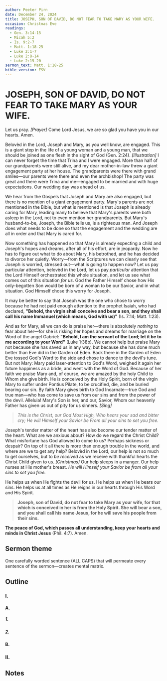 ```yaml
---
author: Peeter Pirn
date: December 24, 2024
title: JOSEPH, SON OF DAVID, DO NOT FEAR TO TAKE MARY AS YOUR WIFE.
occasion: Christmas Eve
readings:
  - Gen. 3:14-15
  - Micah 5:2
  - Is. 9:2-7
  - Matt. 1:18-25
  - Luke 2:1-7
  - Luke 2:8-14
  - Luke 2:15-20
sermon_text: Matt. 1:18-25
bible_version: ESV
---
```


# JOSEPH, SON OF DAVID, DO NOT FEAR TO TAKE MARY AS YOUR WIFE.

Let us pray. *\[Prayer]*  Come Lord Jesus, we are so glad you have you in our hearts. Amen.

Belovèd in the Lord, Joseph and Mary, as you well know, are engaged. This is a giant step in the life of a young woman and a young man, that we should be joined as one flesh in the sight of God (Gen. 2:24). *\[Illustration]*  I can never forget the time that Trina and I were engaged. More than half of our grandparents were still alive, and my dear mother-in-law threw a giant engagement party at her house. The grandparents were there with grand smiles—our parents were there and even the archbishop! The party was great and there were Trina and me—engaged to be married and with huge expectations. Our wedding day was ahead of us.

We hear from the Gospels that Joseph and Mary are also engaged, but there is no mention of a giant engagement party. Mary's parents are not mentioned in the Bible, but what is mentioned is that Joseph is already caring for Mary, leading many to believe that Mary's parents were both asleep in the Lord, not to even mention her grandparents. But Mary's husband-to-be, Joseph, the Bible tells us, is a righteous man. And Joseph does what needs to be done so that the engagement and the wedding are all in order and that Mary is cared for.

Now something has happened so that Mary is already expecting a child and Joseph's hopes and dreams, after all of his effort, are in jeopardy. Now he has to figure out what to do about Mary, his betrothed, and he has decided to divorce her quietly. Worry—from the Scriptures we can clearly see that Joseph is worried, stressed out—what is going to happen now? Let us pay particular attention, belovèd in the Lord, let us pay *particular* attention that the Lord Himself orchestrated this whole situation, and let us see what comes out of this situation *for us*. God the Father Himself chose how His only-begotten Son would be born of a woman to be our Savior, and in what situation. God Himself chose this worry for Joseph.

It may be better to say that Joseph was the one who chose to worry because he had not paid enough attention to the prophet Isaiah, who had declared, **"Behold, the virgin shall conceive and bear a son, and they shall call his name Immanuel (which means, God with us)"**  (Is. 7:14; Matt. 1:23).

And as for Mary, all we can do is praise her—there is absolutely *nothing* to fear about her—for she is risking her hopes and dreams for marriage on the Word of the angel Gabriel: **"Behold, I am the servant of the Lord; let it be to me according to your Word"**  (Luke 1:38b). We cannot help but praise Mary not because she has saved us in any way, but because she has done much better than Eve did in the Garden of Eden. Back there in the Garden of Eden Eve tossed God's Word to the side and chose to dance to the devil's tune. But not Mary: Mary paid laser-attention to God's Word, weighed it again her future happiness as a bride, and went with the Word of God. Because of her faith we praise Mary and, of course, we are amazed by the holy Child to Whom she give birth. He is conceived by the Holy Spirit, born of the virgin Mary to suffer under Pontius Pilate, to be crucified, die, and be buried bearing our sin. By faith Mary gives birth to God Incarnate—true God and true man—who has come to save us from our sins and from the power of the devil. Alleluia! Mary's Son is her, and our, Savior, Whom our heavenly Father has given us out of pity for us sinners. *\[Sing]*

> *This is the Christ, our God Most High,*
> *Who hears your sad and bitter cry;*
> *He will Himself your Savior be*
> *From all your sins to set you free.*


Joseph's tender matter of the heart has also become our tender matter of the heart. What are we anxious about? How do we regard the Christ Child? What misfortune has God allowed to come to us? Perhaps sickness or despair? On top of it all there is more than enough trouble in the world, and where are we to get any help? Belovèd in the Lord, our help is not so much to get ourselves, but to *be received* as we receive with thankful hearts the Christ Child given to us. *\[Christmas]*  Our help sleeps in a manger. Our help nurses at His mother's breast. *He will Himself your Savior be from all your sins to set you free.*

He helps us when He fights the devil for us. He helps us when He bears our sins. He helps us at all times as He reigns in our hearts through His Word and His Spirit.
> **Joseph, son of David, do not fear to take Mary as your wife, for that which is conceived in her is from the Holy Spirit. She will bear a son, and you shall call his name Jesus, for he will save his people from their sins.**

**The peace of God, which passes all understanding, keep your hearts and minds in Christ Jesus** (Phil. 4:7). Amen.

## Sermon theme
One carefully worded sentence (ALL CAPS) that will permeate every sentence of the sermon—creates mental matrix.
## Outline
### I.
#### A.
##### 1.
##### 2.
#### B.
### II.
## Notes